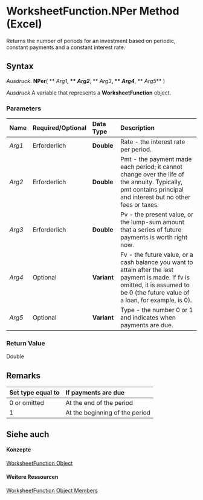 
# WorksheetFunction.NPer Method (Excel)

Returns the number of periods for an investment based on periodic, constant payments and a constant interest rate.


## Syntax

 _Ausdruck_. **NPer**( ** _Arg1_**, ** _Arg2_**, ** _Arg3_**, ** _Arg4_**, ** _Arg5_** )

 _Ausdruck_ A variable that represents a **WorksheetFunction** object.


### Parameters



|**Name**|**Required/Optional**|**Data Type**|**Description**|
|:-----|:-----|:-----|:-----|
| _Arg1_|Erforderlich|**Double**|Rate - the interest rate per period.|
| _Arg2_|Erforderlich|**Double**|Pmt - the payment made each period; it cannot change over the life of the annuity. Typically, pmt contains principal and interest but no other fees or taxes.|
| _Arg3_|Erforderlich|**Double**|Pv - the present value, or the lump-sum amount that a series of future payments is worth right now.|
| _Arg4_|Optional|**Variant**|Fv - the future value, or a cash balance you want to attain after the last payment is made. If fv is omitted, it is assumed to be 0 (the future value of a loan, for example, is 0).|
| _Arg5_|Optional|**Variant**|Type - the number 0 or 1 and indicates when payments are due.|

### Return Value

Double


## Remarks





|**Set type equal to**|**If payments are due**|
|:-----|:-----|
|0 or omitted|At the end of the period|
|1|At the beginning of the period|

## Siehe auch


#### Konzepte


[WorksheetFunction Object](7b1d5639-363d-632c-2cf0-2232562646b6.md)
#### Weitere Ressourcen


[WorksheetFunction Object Members](http://msdn.microsoft.com/library/6811ca87-4b53-0bff-88c9-30bf7497879a%28Office.15%29.aspx)